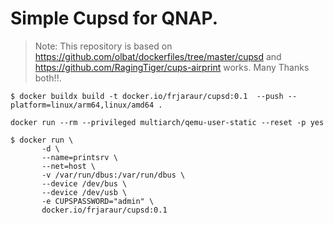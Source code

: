 # Simple Cupsd for QNAP.

>Note: This repository is based on https://github.com/olbat/dockerfiles/tree/master/cupsd and https://github.com/RagingTiger/cups-airprint works. Many Thanks both!!.

```
$ docker buildx build -t docker.io/frjaraur/cupsd:0.1  --push --platform=linux/arm64,linux/amd64 .
```

```
docker run --rm --privileged multiarch/qemu-user-static --reset -p yes
```

```
$ docker run \
       -d \
       --name=printsrv \
       --net=host \
       -v /var/run/dbus:/var/run/dbus \
       --device /dev/bus \
       --device /dev/usb \
       -e CUPSPASSWORD="admin" \
       docker.io/frjaraur/cupsd:0.1
```